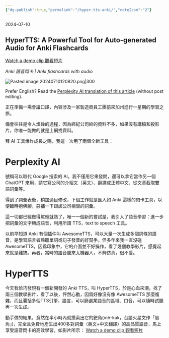 ```yaml
---
{"dg-publish":true,"permalink":"/hyper-tts-anki/","noteIcon":"2"}
---
```


2024-07-10

## HyperTTS: A Powerful Tool for Auto-generated Audio for Anki Flashcards

[Watch a demo clip 觀看短片](https://youtube.com/shorts/xBr2fLfARhw) 

*Anki 語音閃卡 | Anki flashcards with audio*

![Pasted image 20240710120820.png|300](/img/user/_attachments/_OB/Pasted%20image%2020240710120820.png)

Prefer English? Read the [Perplexity AI translation of this article](https://www.perplexity.ai/search/translate-below-exactly-withou-eTe7BZLVQ6Wm_91t.Lc5cw#0) (without post editing).

正在準備一場會議口譯，內容涉及一家製造商員工團前來加州進行一星期的學習之旅。

備會往往是令人煩躁的過程，因為經紀公司給的資料不多，如果沒有講稿和投影片，你唯一能做的就是上網找資料。

拜 AI 工具爆炸成長之賜，我這一次用了兩個全新工具：

# Perplexity AI

號稱可以取代 Google 搜索的 AI。我不僅用它來發問，還可以拿它當作另一個 ChatGPT 來用，請它寫公司的介紹文（英文）、翻譯成正體中文、從文章截取雙語詞彙等。

得到了詞彙表後，稍加過目修改，下個工作就是匯入如 Anki 這樣的閃卡工具，以便臨時抱佛腳，惡補一下跟該公司相關的詞彙。

這一切都已經做得駕輕就熟了，唯一一個新的嘗試是，我引入了語音學習：進一步把詞彙的文字轉成語音，利用所謂 TTS，text to speech 工具。

以前早知道 Anki 有個插件叫 AwesomeTTS，可以大量一次生成多個詞條的語音，是學習語言者聆聽單詞或句子發音的好幫手。但多年來我一直沒碰 AwesomeTTS，因爲印象中，它的介面並不好操作，看了幾個教學影片，感覺起來就是難搞。再者，當時的語音聽來太機器人，不夠仿真，很不愛。

# HyperTTS

今天我恰巧發現有一個新開發的 Anki TTS，叫 HyperTTS，於是心血來潮，找了兩三個教學影片，看了以後，怦然心動，因爲好像沒有像 AwesomeTTS 那麼複雜，而且囊括多個TTS引擎、語言，可以篩選某語音的區域、口音，可以隨時試聽再一次生成。

動手做的結果，竟然在半小時內就摸索出它的鋩角(mê-kak，台語火星文作「眉角」)，完全且免費地產生出400多對詞彙（英文+中文翻譯）的高品質語音，馬上享受語音閃卡的高效學習，如影片所示： [Watch a demo clip 觀看短片](https://youtube.com/shorts/xBr2fLfARhw) 



